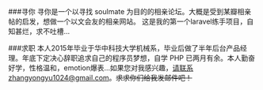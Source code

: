 ###寻你
寻你是一个以寻找 soulmate 为目的的相亲论坛。大概是受到某瓣相亲帖的启发，想做一个以文会友的相亲网站。
这是我的第一个laravel练手项目，自知甚烂，求不吐槽... 

###求职
本人2015年毕业于华中科技大学机械系，毕业后做了半年后台产品经理。年底下定决心辞职追求自己的程序员梦想，自学 PHP 已两月有余。本人勤奋好学，性格温和，emotion爆表...如果您对我感兴趣，请联系zhangyongyu1024@gmail.com。<del>求求你们给我发邮件吧！</del>    
